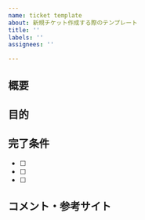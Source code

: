 ```yaml
---
name: ticket template
about: 新規チケット作成する際のテンプレート
title: ''
labels: ''
assignees: ''

---
```


## 概要
<!-- 一目でわかるよう完結に-->

## 目的
<!-- なぜこのタスクが必要なのか？-->

## 完了条件
<!-- どのような状態になれば完了になる？-->
- [ ] 
- [ ] 
- [ ] 

## コメント・参考サイト
<!-- 現状わかっていることや参考になりそうなサイトなど開発者に伝えるべきこと-->
